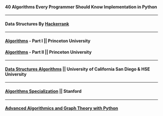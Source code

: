 
#### 40 Algorithms Every Programmer Should Know Implementation in Python
----
#### Data Structures By [Hackerrank](https://www.hackerrank.com/domains/data-structures) 
----
#### [Algorithms](https://www.coursera.org/learn/algorithms-part1) - Part I || Princeton University
#### [Algorithms](https://www.coursera.org/learn/algorithms-part2) - Part II || Princeton University
----
#### [Data Structures Algorithms](https://www.coursera.org/specializations/data-structures-algorithms) || University of California San Diego & HSE University
----
#### [Algorithms Specialization](https://www.coursera.org/specializations/algorithms) || Stanford
----
#### [Advanced Algorithmics and Graph Theory with Python](https://learning.edx.org/course/course-v1:IMTx+NET04x+3T2018/home) 
